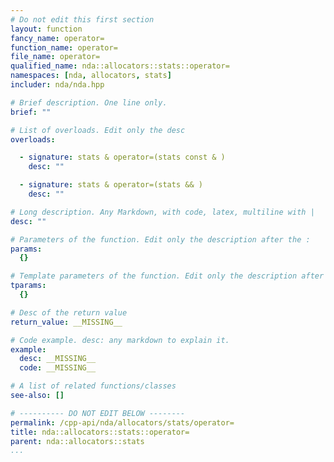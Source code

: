 ```yaml
---
# Do not edit this first section
layout: function
fancy_name: operator=
function_name: operator=
file_name: operator=
qualified_name: nda::allocators::stats::operator=
namespaces: [nda, allocators, stats]
includer: nda/nda.hpp

# Brief description. One line only.
brief: ""

# List of overloads. Edit only the desc
overloads:

  - signature: stats & operator=(stats const & )
    desc: ""

  - signature: stats & operator=(stats && )
    desc: ""

# Long description. Any Markdown, with code, latex, multiline with |
desc: ""

# Parameters of the function. Edit only the description after the :
params:
  {}

# Template parameters of the function. Edit only the description after the :
tparams:
  {}

# Desc of the return value
return_value: __MISSING__

# Code example. desc: any markdown to explain it.
example:
  desc: __MISSING__
  code: __MISSING__

# A list of related functions/classes
see-also: []

# ---------- DO NOT EDIT BELOW --------
permalink: /cpp-api/nda/allocators/stats/operator=
title: nda::allocators::stats::operator=
parent: nda::allocators::stats
...
```



